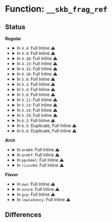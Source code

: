 # Function: <code>__skb_frag_ref</code>

## Status
<b>Regular</b>
<ul>
<li>
<details>
<summary>In <code>4.4</code>: Full Inline ⚠️</summary>

**Collision:** Unique Static

**Inline:** Full

**Transformation:** False

**Instances:**

```
In net/core/skbuff.c (ffffffff8170829a)
Location: include/linux/skbuff.h:2402
Inline: True
Inline callers:
  - net/core/skbuff.c:__pskb_copy_fclone
  - net/core/skbuff.c:pskb_expand_head
  - net/core/skbuff.c:skb_split
  - net/core/skbuff.c:skb_segment
  - net/core/skbuff.c:skb_zerocopy
  - net/core/skbuff.c:skb_try_coalesce
  - net/core/skbuff.c:skb_shift
```
</details>
</li>
<li>
<details>
<summary>In <code>4.8</code>: Full Inline ⚠️</summary>

**Collision:** Unique Static

**Inline:** Full

**Transformation:** False

**Instances:**

```
In net/core/skbuff.c (ffffffff8176f000)
Location: include/linux/skbuff.h:2538
Inline: True
Inline callers:
  - net/core/skbuff.c:pskb_carve
  - net/core/skbuff.c:pskb_carve
  - net/core/skbuff.c:skb_try_coalesce
  - net/core/skbuff.c:skb_segment
  - net/core/skbuff.c:skb_shift
  - net/core/skbuff.c:skb_split
  - net/core/skbuff.c:skb_zerocopy
  - net/core/skbuff.c:pskb_expand_head
  - net/core/skbuff.c:__pskb_copy_fclone
```
</details>
</li>
<li>
<details>
<summary>In <code>4.10</code>: Full Inline ⚠️</summary>

**Collision:** Unique Static

**Inline:** Full

**Transformation:** False

**Instances:**

```
In net/core/skbuff.c (ffffffff8179c4f0)
Location: include/linux/skbuff.h:2576
Inline: True
Inline callers:
  - net/core/skbuff.c:pskb_carve
  - net/core/skbuff.c:pskb_carve
  - net/core/skbuff.c:skb_try_coalesce
  - net/core/skbuff.c:skb_segment
  - net/core/skbuff.c:skb_shift
  - net/core/skbuff.c:skb_split
  - net/core/skbuff.c:skb_zerocopy
  - net/core/skbuff.c:pskb_expand_head
  - net/core/skbuff.c:__pskb_copy_fclone
```
</details>
</li>
<li>
<details>
<summary>In <code>4.13</code>: Full Inline ⚠️</summary>

**Collision:** Unique Static

**Inline:** Full

**Transformation:** False

**Instances:**

```
In net/core/skbuff.c (ffffffff817bd43b)
Location: include/linux/skbuff.h:2625
Inline: True
Inline callers:
  - net/core/skbuff.c:pskb_carve
  - net/core/skbuff.c:pskb_carve
  - net/core/skbuff.c:skb_try_coalesce
  - net/core/skbuff.c:skb_segment
  - net/core/skbuff.c:skb_shift
  - net/core/skbuff.c:skb_split
  - net/core/skbuff.c:skb_zerocopy
  - net/core/skbuff.c:pskb_expand_head
  - net/core/skbuff.c:__pskb_copy_fclone
```
</details>
</li>
<li>
<details>
<summary>In <code>4.15</code>: Full Inline ⚠️</summary>

**Collision:** Unique Static

**Inline:** Full

**Transformation:** False

**Instances:**

```
In net/core/skbuff.c (ffffffff818357ff)
Location: include/linux/skbuff.h:2722
Inline: True
Inline callers:
  - net/core/skbuff.c:pskb_carve
  - net/core/skbuff.c:pskb_carve
  - net/core/skbuff.c:skb_try_coalesce
  - net/core/skbuff.c:skb_segment
  - net/core/skbuff.c:skb_shift
  - net/core/skbuff.c:skb_split
  - net/core/skbuff.c:skb_zerocopy
  - net/core/skbuff.c:pskb_expand_head
  - net/core/skbuff.c:__pskb_copy_fclone
```
</details>
</li>
<li>
<details>
<summary>In <code>4.18</code>: Full Inline ⚠️</summary>

**Collision:** Unique Static

**Inline:** Full

**Transformation:** False

**Instances:**

```
In net/core/skbuff.c (ffffffff8187fb8c)
Location: include/linux/skbuff.h:2734
Inline: True
Inline callers:
  - net/core/skbuff.c:pskb_carve
  - net/core/skbuff.c:pskb_carve
  - net/core/skbuff.c:skb_try_coalesce
  - net/core/skbuff.c:skb_segment
  - net/core/skbuff.c:skb_shift
  - net/core/skbuff.c:skb_split
  - net/core/skbuff.c:skb_zerocopy
  - net/core/skbuff.c:pskb_expand_head
  - net/core/skbuff.c:__pskb_copy_fclone
```
</details>
</li>
<li>
<details>
<summary>In <code>5.0</code>: Full Inline ⚠️</summary>

**Collision:** Unique Static

**Inline:** Full

**Transformation:** False

**Instances:**

```
In net/core/skbuff.c (ffffffff818a07fd)
Location: include/linux/skbuff.h:2810
Inline: True
Inline callers:
  - net/core/skbuff.c:pskb_carve
  - net/core/skbuff.c:pskb_carve
  - net/core/skbuff.c:skb_try_coalesce
  - net/core/skbuff.c:skb_segment
  - net/core/skbuff.c:skb_shift
  - net/core/skbuff.c:skb_split
  - net/core/skbuff.c:skb_zerocopy
  - net/core/skbuff.c:pskb_expand_head
  - net/core/skbuff.c:__pskb_copy_fclone
```
</details>
</li>
<li>
<details>
<summary>In <code>5.3</code>: Full Inline ⚠️</summary>

**Collision:** Unique Static

**Inline:** Full

**Transformation:** False

**Instances:**

```
In net/core/skbuff.c (ffffffff818eb241)
Location: include/linux/skbuff.h:2897
Inline: True
Inline callers:
  - net/core/skbuff.c:pskb_carve
  - net/core/skbuff.c:pskb_carve
  - net/core/skbuff.c:skb_try_coalesce
  - net/core/skbuff.c:skb_segment
  - net/core/skbuff.c:skb_shift
  - net/core/skbuff.c:skb_split
  - net/core/skbuff.c:skb_zerocopy
  - net/core/skbuff.c:pskb_expand_head
  - net/core/skbuff.c:__pskb_copy_fclone
```
</details>
</li>
<li>
<details>
<summary>In <code>5.4</code>: Full Inline ⚠️</summary>

**Collision:** Unique Static

**Inline:** Full

**Transformation:** False

**Instances:**

```
In net/core/skbuff.c (ffffffff8191d3a1)
Location: include/linux/skbuff.h:2951
Inline: True
Inline callers:
  - net/core/skbuff.c:pskb_carve
  - net/core/skbuff.c:pskb_carve
  - net/core/skbuff.c:skb_try_coalesce
  - net/core/skbuff.c:skb_segment
  - net/core/skbuff.c:skb_shift
  - net/core/skbuff.c:skb_split
  - net/core/skbuff.c:skb_zerocopy
  - net/core/skbuff.c:pskb_expand_head
  - net/core/skbuff.c:__pskb_copy_fclone
```
</details>
</li>
<li>
<details>
<summary>In <code>5.8</code>: Full Inline ⚠️</summary>

**Collision:** Unique Static

**Inline:** Full

**Transformation:** False

**Instances:**

```
In net/core/skbuff.c (ffffffff819efad6)
Location: include/linux/skbuff.h:2974
Inline: True
Inline callers:
  - net/core/skbuff.c:pskb_carve_inside_nonlinear
  - net/core/skbuff.c:pskb_carve_inside_header
  - net/core/skbuff.c:skb_try_coalesce
  - net/core/skbuff.c:skb_segment
  - net/core/skbuff.c:skb_shift
  - net/core/skbuff.c:skb_split
  - net/core/skbuff.c:skb_zerocopy
  - net/core/skbuff.c:pskb_expand_head
  - net/core/skbuff.c:__pskb_copy_fclone
```
</details>
</li>
<li>
<details>
<summary>In <code>5.11</code>: Full Inline ⚠️</summary>

**Collision:** Unique Static

**Inline:** Full

**Transformation:** False

**Instances:**

```
In net/core/skbuff.c (ffffffff819ef77f)
Location: include/linux/skbuff.h:3000
Inline: True
Inline callers:
  - net/core/skbuff.c:pskb_carve_inside_nonlinear
  - net/core/skbuff.c:pskb_carve_inside_header
  - net/core/skbuff.c:skb_try_coalesce
  - net/core/skbuff.c:skb_segment
  - net/core/skbuff.c:skb_shift
  - net/core/skbuff.c:skb_split
  - net/core/skbuff.c:skb_zerocopy
  - net/core/skbuff.c:pskb_expand_head
  - net/core/skbuff.c:__pskb_copy_fclone
```
</details>
</li>
<li>
<details>
<summary>In <code>5.13</code>: Full Inline ⚠️</summary>

**Collision:** Unique Static

**Inline:** Full

**Transformation:** False

**Instances:**

```
In net/core/skbuff.c (ffffffff819d7f39)
Location: include/linux/skbuff.h:3064
Inline: True
Inline callers:
  - net/core/skbuff.c:pskb_carve_inside_nonlinear
  - net/core/skbuff.c:pskb_carve_inside_header
  - net/core/skbuff.c:skb_try_coalesce
  - net/core/skbuff.c:skb_segment
  - net/core/skbuff.c:skb_shift
  - net/core/skbuff.c:skb_split
  - net/core/skbuff.c:skb_zerocopy
  - net/core/skbuff.c:pskb_expand_head
  - net/core/skbuff.c:__pskb_copy_fclone
```
</details>
</li>
<li>
<details>
<summary>In <code>5.15</code>: Full Inline ⚠️</summary>

**Collision:** Unique Static

**Inline:** Full

**Transformation:** False

**Instances:**

```
In net/core/skbuff.c (ffffffff81a87d89)
Location: include/linux/skbuff.h:3093
Inline: True
Inline callers:
  - net/core/skbuff.c:pskb_carve_inside_nonlinear
  - net/core/skbuff.c:pskb_carve_inside_header
  - net/core/skbuff.c:skb_try_coalesce
  - net/core/skbuff.c:skb_segment
  - net/core/skbuff.c:skb_shift
  - net/core/skbuff.c:skb_split
  - net/core/skbuff.c:skb_zerocopy
  - net/core/skbuff.c:pskb_expand_head
  - net/core/skbuff.c:__pskb_copy_fclone
```
</details>
</li>
<li>
<details>
<summary>In <code>5.19</code>: Full Inline ⚠️</summary>

**Collision:** Unique Static

**Inline:** Full

**Transformation:** False

**Instances:**

```
In net/core/skbuff.c (ffffffff81bfd1ca)
Location: include/linux/skbuff.h:3462
Inline: True
Inline callers:
  - net/core/skbuff.c:pskb_carve_inside_nonlinear
  - net/core/skbuff.c:pskb_carve_inside_header
  - net/core/skbuff.c:skb_try_coalesce
  - net/core/skbuff.c:skb_segment
  - net/core/skbuff.c:skb_shift
  - net/core/skbuff.c:skb_split
  - net/core/skbuff.c:skb_zerocopy
  - net/core/skbuff.c:pskb_expand_head
  - net/core/skbuff.c:__pskb_copy_fclone
```
</details>
</li>
<li>
<details>
<summary>In <code>6.2</code>: Full Inline ⚠️</summary>

**Collision:** Unique Static

**Inline:** Full

**Transformation:** False

**Instances:**

```
In net/core/skbuff.c (ffffffff81dac13e)
Location: include/linux/skbuff.h:3355
Inline: True
Inline callers:
  - net/core/skbuff.c:pskb_carve_inside_nonlinear
  - net/core/skbuff.c:pskb_carve_inside_header
  - net/core/skbuff.c:skb_try_coalesce
  - net/core/skbuff.c:skb_segment
  - net/core/skbuff.c:skb_shift
  - net/core/skbuff.c:skb_split
  - net/core/skbuff.c:skb_zerocopy
  - net/core/skbuff.c:pskb_expand_head
  - net/core/skbuff.c:__pskb_copy_fclone
  - net/core/skbuff.c:__skb_zcopy_downgrade_managed
```
</details>
</li>
<li>
<details>
<summary>In <code>6.5</code>: Duplicate, Full Inline ⚠️</summary>

**Collision:** Static Duplication

**Inline:** Full

**Transformation:** False

**Instances:**

```
In net/core/skbuff.c (ffffffff81e1bfa0)
Location: include/linux/skbuff.h:3409
Inline: True
Inline callers:
  - net/core/skbuff.c:pskb_carve_inside_nonlinear
  - net/core/skbuff.c:pskb_carve_inside_header
  - net/core/skbuff.c:skb_try_coalesce
  - net/core/skbuff.c:skb_segment
  - net/core/skbuff.c:skb_shift
  - net/core/skbuff.c:skb_split
  - net/core/skbuff.c:skb_zerocopy
  - net/core/skbuff.c:pskb_expand_head
  - net/core/skbuff.c:__pskb_copy_fclone
  - net/core/skbuff.c:__skb_zcopy_downgrade_managed
```
```
In net/ipv4/tcp_output.c (ffffffff81f229dc)
Location: include/linux/skbuff.h:3409
Inline: True
Inline callers:
  - net/ipv4/tcp_output.c:tcp_clone_payload
```
</details>
</li>
<li>
<details>
<summary>In <code>6.8</code>: Duplicate, Full Inline ⚠️</summary>

**Collision:** Static Duplication

**Inline:** Full

**Transformation:** False

**Instances:**

```
In net/core/skbuff.c (ffffffff81ed96a0)
Location: include/linux/skbuff.h:3432
Inline: True
Inline callers:
  - net/core/skbuff.c:pskb_carve_inside_nonlinear
  - net/core/skbuff.c:pskb_carve_inside_header
  - net/core/skbuff.c:skb_try_coalesce
  - net/core/skbuff.c:skb_segment
  - net/core/skbuff.c:skb_shift
  - net/core/skbuff.c:skb_split
  - net/core/skbuff.c:skb_zerocopy
  - net/core/skbuff.c:pskb_expand_head
  - net/core/skbuff.c:__pskb_copy_fclone
  - net/core/skbuff.c:__skb_zcopy_downgrade_managed
```
```
In net/ipv4/tcp_output.c (ffffffff81fe63cc)
Location: include/linux/skbuff.h:3432
Inline: True
Inline callers:
  - net/ipv4/tcp_output.c:tcp_clone_payload
```
</details>
</li>
</ul>
<b>Arch</b>
<ul>
<li>
<details>
<summary>In <code>arm64</code>: Full Inline ⚠️</summary>

**Collision:** Unique Static

**Inline:** Full

**Transformation:** False

**Instances:**

```
In net/core/skbuff.c (ffff800010bb7d78)
Location: include/linux/skbuff.h:2951
Inline: True
Inline callers:
  - net/core/skbuff.c:pskb_carve
  - net/core/skbuff.c:pskb_carve
  - net/core/skbuff.c:skb_try_coalesce
  - net/core/skbuff.c:skb_segment
  - net/core/skbuff.c:skb_shift
  - net/core/skbuff.c:skb_split
  - net/core/skbuff.c:skb_zerocopy
  - net/core/skbuff.c:pskb_expand_head
  - net/core/skbuff.c:__pskb_copy_fclone
```
</details>
</li>
<li>
<details>
<summary>In <code>armhf</code>: Full Inline ⚠️</summary>

**Collision:** Unique Static

**Inline:** Full

**Transformation:** False

**Instances:**

```
In net/core/skbuff.c (c0cd496c)
Location: include/linux/skbuff.h:2951
Inline: True
Inline callers:
  - net/core/skbuff.c:pskb_carve
  - net/core/skbuff.c:pskb_carve
  - net/core/skbuff.c:skb_try_coalesce
  - net/core/skbuff.c:skb_segment
  - net/core/skbuff.c:skb_shift
  - net/core/skbuff.c:skb_split
  - net/core/skbuff.c:skb_zerocopy
  - net/core/skbuff.c:pskb_expand_head
  - net/core/skbuff.c:__pskb_copy_fclone
```
</details>
</li>
<li>
<details>
<summary>In <code>ppc64el</code>: Full Inline ⚠️</summary>

**Collision:** Unique Static

**Inline:** Full

**Transformation:** False

**Instances:**

```
In net/core/skbuff.c (c000000000c8fb90)
Location: include/linux/skbuff.h:2951
Inline: True
Inline callers:
  - net/core/skbuff.c:pskb_carve
  - net/core/skbuff.c:pskb_carve
  - net/core/skbuff.c:skb_try_coalesce
  - net/core/skbuff.c:skb_segment
  - net/core/skbuff.c:skb_shift
  - net/core/skbuff.c:skb_split
  - net/core/skbuff.c:skb_zerocopy
  - net/core/skbuff.c:pskb_expand_head
  - net/core/skbuff.c:__pskb_copy_fclone
```
</details>
</li>
<li>
<details>
<summary>In <code>riscv64</code>: Full Inline ⚠️</summary>

**Collision:** Unique Static

**Inline:** Full

**Transformation:** False

**Instances:**

```
In net/core/skbuff.c (ffffffe000747708)
Location: include/linux/skbuff.h:2951
Inline: True
Inline callers:
  - net/core/skbuff.c:pskb_carve
  - net/core/skbuff.c:pskb_carve
  - net/core/skbuff.c:skb_try_coalesce
  - net/core/skbuff.c:skb_segment
  - net/core/skbuff.c:skb_shift
  - net/core/skbuff.c:skb_split
  - net/core/skbuff.c:skb_zerocopy
  - net/core/skbuff.c:pskb_expand_head
  - net/core/skbuff.c:__pskb_copy_fclone
```
</details>
</li>
</ul>
<b>Flavor</b>
<ul>
<li>
<details>
<summary>In <code>aws</code>: Full Inline ⚠️</summary>

**Collision:** Unique Static

**Inline:** Full

**Transformation:** False

**Instances:**

```
In net/core/skbuff.c (ffffffff818bd3a1)
Location: include/linux/skbuff.h:2951
Inline: True
Inline callers:
  - net/core/skbuff.c:pskb_carve
  - net/core/skbuff.c:pskb_carve
  - net/core/skbuff.c:skb_try_coalesce
  - net/core/skbuff.c:skb_segment
  - net/core/skbuff.c:skb_shift
  - net/core/skbuff.c:skb_split
  - net/core/skbuff.c:skb_zerocopy
  - net/core/skbuff.c:pskb_expand_head
  - net/core/skbuff.c:__pskb_copy_fclone
```
</details>
</li>
<li>
<details>
<summary>In <code>azure</code>: Full Inline ⚠️</summary>

**Collision:** Unique Static

**Inline:** Full

**Transformation:** False

**Instances:**

```
In net/core/skbuff.c (ffffffff818772e1)
Location: include/linux/skbuff.h:2951
Inline: True
Inline callers:
  - net/core/skbuff.c:pskb_carve
  - net/core/skbuff.c:pskb_carve
  - net/core/skbuff.c:skb_try_coalesce
  - net/core/skbuff.c:skb_segment
  - net/core/skbuff.c:skb_shift
  - net/core/skbuff.c:skb_split
  - net/core/skbuff.c:skb_zerocopy
  - net/core/skbuff.c:pskb_expand_head
  - net/core/skbuff.c:__pskb_copy_fclone
```
</details>
</li>
<li>
<details>
<summary>In <code>gcp</code>: Full Inline ⚠️</summary>

**Collision:** Unique Static

**Inline:** Full

**Transformation:** False

**Instances:**

```
In net/core/skbuff.c (ffffffff8190e3a1)
Location: include/linux/skbuff.h:2951
Inline: True
Inline callers:
  - net/core/skbuff.c:pskb_carve
  - net/core/skbuff.c:pskb_carve
  - net/core/skbuff.c:skb_try_coalesce
  - net/core/skbuff.c:skb_segment
  - net/core/skbuff.c:skb_shift
  - net/core/skbuff.c:skb_split
  - net/core/skbuff.c:skb_zerocopy
  - net/core/skbuff.c:pskb_expand_head
  - net/core/skbuff.c:__pskb_copy_fclone
```
</details>
</li>
<li>
<details>
<summary>In <code>lowlatency</code>: Full Inline ⚠️</summary>

**Collision:** Unique Static

**Inline:** Full

**Transformation:** False

**Instances:**

```
In net/core/skbuff.c (ffffffff8192f4d1)
Location: include/linux/skbuff.h:2951
Inline: True
Inline callers:
  - net/core/skbuff.c:pskb_carve
  - net/core/skbuff.c:pskb_carve
  - net/core/skbuff.c:skb_try_coalesce
  - net/core/skbuff.c:skb_segment
  - net/core/skbuff.c:skb_shift
  - net/core/skbuff.c:skb_split
  - net/core/skbuff.c:skb_zerocopy
  - net/core/skbuff.c:pskb_expand_head
  - net/core/skbuff.c:__pskb_copy_fclone
```
</details>
</li>
</ul>

## Differences
